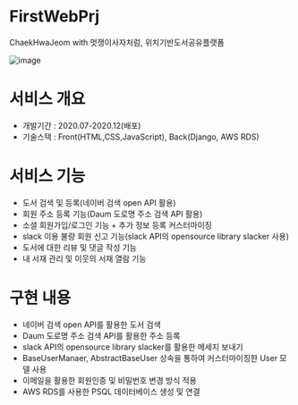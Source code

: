 # FirstWebPrj
ChaekHwaJeom with 멋쟁이사자처럼, 위치기반도서공유플랫폼

![image](https://user-images.githubusercontent.com/55684184/113016696-b36a5680-91b9-11eb-8e56-6c9262845f70.png)


# **서비스 개요**
 - 개발기간 : 2020.07-2020.12(배포)
 - 기술스택 : Front(HTML,CSS,JavaScript), Back(Django, AWS RDS)

# **서비스 기능**
 - 도서 검색 및 등록(네이버 검색 open API 활용)
 - 회원 주소 등록 기능(Daum 도로명 주소 검색 API 활용)
 - 소셜 회원가입/로그인 기능 + 추가 정보 등록 커스터마이징
 - slack 이용 불량 회원 신고 기능(slack API의 opensource library slacker 사용)
 - 도서에 대한 리뷰 및 댓글 작성 기능
 - 내 서재 관리 및 이웃의 서재 열람 기능

# **구현 내용**
 - 네이버 검색 open API를 활용한 도서 검색
 - Daum 도로명 주소 검색 API를 활용한 주소 등록
 - slack API의 opensource library slacker를 활용한 메세지 보내기
 - BaseUserManaer, AbstractBaseUser 상속을 통하여 커스터마이징한 User 모델 사용
 - 이메일을 활용한 회원인증 및 비밀번호 변경 방식 적용
 - AWS RDS를 사용한 PSQL 데이터베이스 생성 및 연결
